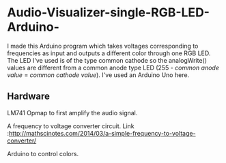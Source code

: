 # Audio-Visualizer-single-RGB-LED-Arduino-
I made this Arduino program which takes voltages corresponding to frequencies as input and outputs a different color through one RGB LED.
The LED I've used is of the type common cathode so the analogWrite() values are different from a common anode type LED (255 - *common anode value* = *common cathode value*).
I've used an Arduino Uno here.

## Hardware 
LM741 Opmap to first amplify the audio signal.

A frequency to voltage converter circuit. Link :http://mathscinotes.com/2014/03/a-simple-frequency-to-voltage-converter/

Arduino to control colors.

